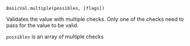 ```BasicVal.multiple(possibles, [flags])```

Validates the value with multiple checks. Only one of the checks need to pass for the value to be valid.

```possibles``` is an array of multiple checks
